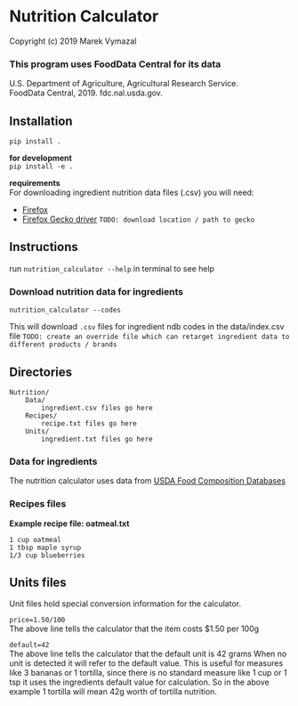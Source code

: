 # Nutrition Calculator
Copyright (c) 2019 Marek Vymazal

### This program uses FoodData Central for its data
U.S. Department of Agriculture, Agricultural Research Service.  
FoodData Central, 2019. fdc.nal.usda.gov.

## Installation
`pip install .`

__for development__  
`pip install -e .`

__requirements__  
For downloading ingredient nutrition data files (.csv) you will need:
* [Firefox](https://www.mozilla.org/en-US/firefox/new/)
* [Firefox Gecko driver](https://github.com/mozilla/geckodriver/releases/)
`TODO: download location / path to gecko`

## Instructions
run `nutrition_calculator --help` in terminal to see help

### Download nutrition data for ingredients
`nutrition_calculator --codes`

This will download `.csv` files for ingredient ndb codes in the data/index.csv file
`TODO: create an override file which can retarget ingredient data to different products / brands`


## Directories
```
Nutrition/
    Data/
        ingredient.csv files go here
    Recipes/
        recipe.txt files go here
    Units/
        ingredient.txt files go here
```

### Data for ingredients
The nutrition calculator uses data from [USDA Food Composition Databases](https://ndb.nal.usda.gov/ndb/)

### Recipes files
__Example recipe file: oatmeal.txt__
```
1 cup oatmeal
1 tbsp maple syrup
1/3 cup blueberries
```

## Units files
Unit files hold special conversion information for the calculator.

`price=1.50/100`  
The above line tells the calculator that the item costs $1.50 per 100g

`default=42`  
The above line tells the calculator that the default unit is 42 grams
When no unit is detected it will refer to the default value.
This is useful for measures like 3 bananas or 1 tortilla, since there is no standard measure like 1 cup or 1 tsp it uses the ingredients default value for calculation. So in the above example 1 tortilla will mean 42g worth of tortilla nutrition.
